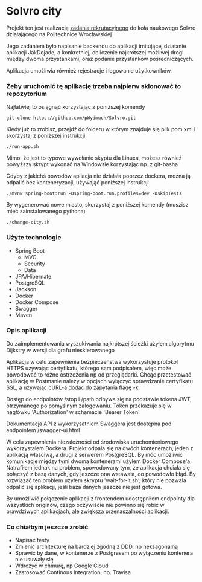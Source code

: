 # Solvro city 

Projekt ten jest realizacją [zadania rekrutacyjnego](https://github.com/Solvro/rekrutacja#backend)
do koła naukowego Solvro działającego na Politechnice Wrocławskiej

Jego zadaniem było napisanie backendu do aplikacji imitującej działanie aplikacji JakDojade, a
konkretniej, obliczenie najkrótszej możliwej drogi między dwoma przystankami, oraz podanie przystanków pośredniczących.

Aplikacja umożliwia również rejestracje i logowanie użytkowników.

### Żeby uruchomić tę aplikację  trzeba najpierw sklonować to repozytorium
Najłatwiej to osiągnąć korzystając z poniższej komendy      

``` git clone https://github.com/pWydmuch/Solvro.git ```

Kiedy już to zrobisz, przejdź do folderu w którym znajduje się plik pom.xml i skorzystaj z poniższej instrukcji

``` ./run-app.sh ```   

Mimo, że jest to typowe wywołanie skyptu dla Linuxa, możesz również powyższy skrypt wykonać na Windowsie korzystając np. z git-basha

Gdyby z jakichś powodów apliacja nie działała poprzez dockera, można ją odpalić bez konteneryzacji, używająć poniższej instrukcji
 
``` ./mvnw spring-boot:run -Dspring-boot.run.profiles=dev -DskipTests ```

By wygenerować nowe miasto, skorzystaj z poniższej komendy (muszisz mieć zainstalowanego pythona)

``` ./change-city.sh ```

### Użyte technologie

* Spring Boot
  * MVC
  * Security
  * Data  
* JPA/Hibernate
* PostgreSQL
* Jackson
* Docker
* Docker Compose
* Swagger
* Maven

### Opis aplikacji

Do zaimplementowania wyszukiwania najkrótszej ścieżki użyłem algorytmu Dijkstry w wersji dla grafu nieskierowanego

Aplikacja w celu zapewnienia bezpieczeństwa wykorzystuje protokół HTTPS używając certyfikatu, którego sam podpisałem, więc może powodować to różne ostrzeżenia np od przeglądarki.
Chcąc przetestować aplikację w Postmanie należy w opcjach wyłączyć sprawdzanie certyfikatu SSL, a używając cURL-a dodać do zapytania flagę -k.

Dostęp do endpointów /stop i /path  odbywa się na podstawie tokena JWT, otrzymanego po pomyślnym zalogowaniu. Token przekazuje się w nagłówku 'Authorization' w schamacie 'Bearer Token'  

Dokumentacja API z wykorzysatniem Swaggera jest dostępna pod endpointem /swagger-ui.html

W celu zapewnienia niezależności od środowiska uruchomieniowego wykorzystałem Dockera.
Projekt odpala się na dwóch kontenerach, jeden z aplikacją właściwą, a drugi z serwerem PostgreSQL.
By móc umożliwić komunikacje między tymi dwoma kontenerami użyłem Docker Compose'a. Natrafiłem jednak na problem, spowodowany tym, że
aplikacja chciała się połączyć z bazą danych, gdy jeszcze ona wstawała, co powodowło błąd.
By rozwiązać ten problem użyłem skryptu 'wait-for-it.sh', który nie pozwala odpalić się aplikacji, jeśli baza danych jeszcze nie jest gotowa.

By umożliwić połączenie aplikacji z frontendem udostępniłem endpointy dla wszystkich originów, czego oczywiście nie powinno się robić w prawdziwych aplikacjach, ale zwiększa przenaszalności aplikacji.
 
### Co chiałbym jeszcze zrobić

* Napisać testy
* Zmienić architekturę na bardziej zgodną z DDD, np heksagonalną
* Sprawić by dane, w kontenerze z Postgresem po wyłączeniu kontenera nie usuwały się
* Wdrożyć w chmurę, np Google Cloud
* Zastosować Continous Integration, np. Travisa 
